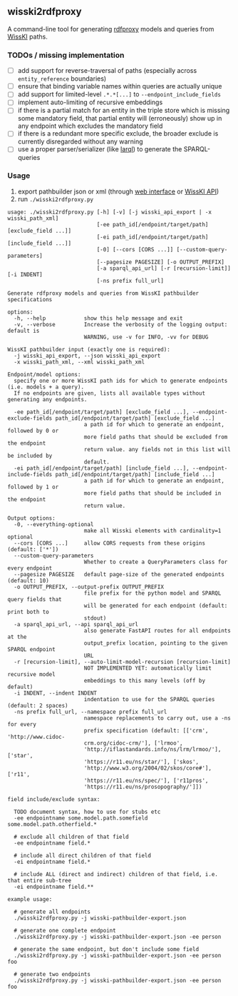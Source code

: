 ## wisski2rdfproxy

A command-line tool for generating [rdfproxy](https://github.com/acdh-oeaw/rdfproxy) models and queries from [WissKI](https://wiss-ki.eu) paths.

### TODOs / missing implementation

- [ ] add support for reverse-traversal of paths (especially across `entity_reference` boundaries)
- [ ] ensure that binding variable names within queries are actually unique
- [ ] add support for limited-level `.*.*[...]` to `--endpoint_include_fields`
- [ ] implement auto-limiting of recursive embeddings
- [ ] if there is a partial match for an entity in the triple store which is missing some mandatory field, that partial entity will (erroneously) show up in any endpoint which excludes the mandatory field
- [ ] if there is a redundant more specific exclude, the broader exclude is currently disregarded without any warning
- [ ] use a proper parser/serializer (like [larql](https://github.com/lu-pl/larql/)) to generate the SPARQL-queries

### Usage

1. export pathbuilder json or xml (through [web interface](https://wiss-ki.eu/documentation/pathbuilder/export-import-pathbuilder) or [WissKI API](https://github.com/kaiamann/wisski_api))
2. run `./wisski2rdfproxy.py`

```
usage: ./wisski2rdfproxy.py [-h] [-v] [-j wisski_api_export | -x wisski_path_xml]
                            [-ee path_id[/endpoint/target/path] [exclude_field ...]]
                            [-ei path_id[/endpoint/target/path] [include_field ...]]
                            [-0] [--cors [CORS ...]] [--custom-query-parameters]
                            [--pagesize PAGESIZE] [-o OUTPUT_PREFIX]
                            [-a sparql_api_url] [-r [recursion-limit]] [-i INDENT]
                            [-ns prefix full_url]

Generate rdfproxy models and queries from WissKI pathbuilder specifications

options:
  -h, --help            show this help message and exit
  -v, --verbose         Increase the verbosity of the logging output: default is
                        WARNING, use -v for INFO, -vv for DEBUG

WissKI pathbuilder input (exactly one is required):
  -j wisski_api_export, --json wisski_api_export
  -x wisski_path_xml, --xml wisski_path_xml

Endpoint/model options:
  specify one or more WissKI path ids for which to generate endpoints (i.e. models + a query).
  If no endpoints are given, lists all available types without generating any endpoints.

  -ee path_id[/endpoint/target/path] [exclude_field ...], --endpoint-exclude-fields path_id[/endpoint/target/path] [exclude_field ...]
                        a path id for which to generate an endpoint, followed by 0 or
                        more field paths that should be excluded from the endpoint
                        return value. any fields not in this list will be included by
                        default.
  -ei path_id[/endpoint/target/path] [include_field ...], --endpoint-include-fields path_id[/endpoint/target/path] [include_field ...]
                        a path id for which to generate an endpoint, followed by 1 or
                        more field paths that should be included in the endpoint
                        return value.

Output options:
  -0, --everything-optional
                        make all Wisski elements with cardinality=1 optional
  --cors [CORS ...]     allow CORS requests from these origins (default: ['*'])
  --custom-query-parameters
                        Whether to create a QueryParameters class for every endpoint
  --pagesize PAGESIZE   default page-size of the generated endpoints (default: 10)
  -o OUTPUT_PREFIX, --output-prefix OUTPUT_PREFIX
                        file prefix for the python model and SPARQL query fields that
                        will be generated for each endpoint (default: print both to
                        stdout)
  -a sparql_api_url, --api sparql_api_url
                        also generate FastAPI routes for all endpoints at the
                        output_prefix location, pointing to the given SPARQL endpoint
                        URL
  -r [recursion-limit], --auto-limit-model-recursion [recursion-limit]
                        NOT IMPLEMENTED YET: automatically limit recursive model
                        embeddings to this many levels (off by default)
  -i INDENT, --indent INDENT
                        indentation to use for the SPARQL queries (default: 2 spaces)
  -ns prefix full_url, --namespace prefix full_url
                        namespace replacements to carry out, use a -ns for every
                        prefix specification (default: [['crm', 'http://www.cidoc-
                        crm.org/cidoc-crm/'], ['lrmoo',
                        'http://iflastandards.info/ns/lrm/lrmoo/'], ['star',
                        'https://r11.eu/ns/star/'], ['skos',
                        'http://www.w3.org/2004/02/skos/core#'], ['r11',
                        'https://r11.eu/ns/spec/'], ['r11pros',
                        'https://r11.eu/ns/prosopography/']])

field include/exclude syntax:

  TODO document syntax, how to use for stubs etc
  -ee endpointname some.model.path.somefield some.model.path.otherfield.*

  # exclude all children of that field
  -ee endpointname field.*

  # include all direct children of that field
  -ei endpointname field.*

  # include ALL (direct and indirect) children of that field, i.e. that entire sub-tree
  -ei endpointname field.**

example usage:

  # generate all endpoints
  ./wisski2rdfproxy.py -j wisski-pathbuilder-export.json

  # generate one complete endpoint
  ./wisski2rdfproxy.py -j wisski-pathbuilder-export.json -ee person

  # generate the same endpoint, but don't include some field
  ./wisski2rdfproxy.py -j wisski-pathbuilder-export.json -ee person foo

  # generate two endpoints
  ./wisski2rdfproxy.py -j wisski-pathbuilder-export.json -ee person foo
```
